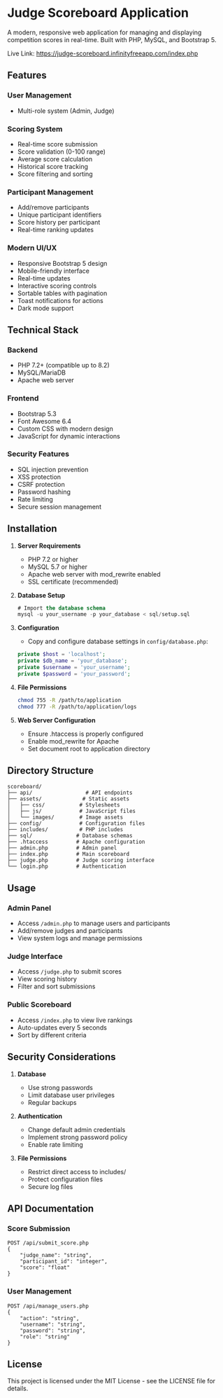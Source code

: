 # Judge Scoreboard Application

A modern, responsive web application for managing and displaying competition scores in real-time. Built with PHP, MySQL, and Bootstrap 5.

Live Link: https://judge-scoreboard.infinityfreeapp.com/index.php

## Features

### User Management
- Multi-role system (Admin, Judge)


### Scoring System
- Real-time score submission
- Score validation (0-100 range)
- Average score calculation
- Historical score tracking
- Score filtering and sorting

### Participant Management
- Add/remove participants
- Unique participant identifiers
- Score history per participant
- Real-time ranking updates

### Modern UI/UX
- Responsive Bootstrap 5 design
- Mobile-friendly interface
- Real-time updates
- Interactive scoring controls
- Sortable tables with pagination
- Toast notifications for actions
- Dark mode support

## Technical Stack

### Backend
- PHP 7.2+ (compatible up to 8.2)
- MySQL/MariaDB
- Apache web server

### Frontend
- Bootstrap 5.3
- Font Awesome 6.4
- Custom CSS with modern design
- JavaScript for dynamic interactions

### Security Features
- SQL injection prevention
- XSS protection
- CSRF protection
- Password hashing
- Rate limiting
- Secure session management

## Installation

1. **Server Requirements**
   - PHP 7.2 or higher
   - MySQL 5.7 or higher
   - Apache web server with mod_rewrite enabled
   - SSL certificate (recommended)

2. **Database Setup**
   ```sql
   # Import the database schema
   mysql -u your_username -p your_database < sql/setup.sql
   ```

3. **Configuration**
   - Copy and configure database settings in `config/database.php`:
   ```php
   private $host = 'localhost';
   private $db_name = 'your_database';
   private $username = 'your_username';
   private $password = 'your_password';
   ```

4. **File Permissions**
   ```bash
   chmod 755 -R /path/to/application
   chmod 777 -R /path/to/application/logs
   ```

5. **Web Server Configuration**
   - Ensure .htaccess is properly configured
   - Enable mod_rewrite for Apache
   - Set document root to application directory

## Directory Structure

```
scoreboard/
├── api/                 # API endpoints
├── assets/             # Static assets
│   ├── css/           # Stylesheets
│   ├── js/            # JavaScript files
│   └── images/        # Image assets
├── config/            # Configuration files
├── includes/          # PHP includes
├── sql/              # Database schemas
├── .htaccess         # Apache configuration
├── admin.php         # Admin panel
├── index.php         # Main scoreboard
├── judge.php         # Judge scoring interface
└── login.php         # Authentication
```

## Usage

### Admin Panel
- Access `/admin.php` to manage users and participants
- Add/remove judges and participants
- View system logs and manage permissions

### Judge Interface
- Access `/judge.php` to submit scores
- View scoring history
- Filter and sort submissions

### Public Scoreboard
- Access `/index.php` to view live rankings
- Auto-updates every 5 seconds
- Sort by different criteria

## Security Considerations

1. **Database**
   - Use strong passwords
   - Limit database user privileges
   - Regular backups

2. **Authentication**
   - Change default admin credentials
   - Implement strong password policy
   - Enable rate limiting

3. **File Permissions**
   - Restrict direct access to includes/
   - Protect configuration files
   - Secure log files

## API Documentation

### Score Submission
```
POST /api/submit_score.php
{
    "judge_name": "string",
    "participant_id": "integer",
    "score": "float"
}
```

### User Management
```
POST /api/manage_users.php
{
    "action": "string",
    "username": "string",
    "password": "string",
    "role": "string"
}
```


## License

This project is licensed under the MIT License - see the LICENSE file for details.

